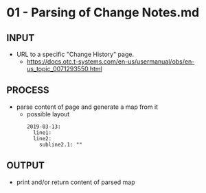 # 01 - Parsing of Change Notes.md
## INPUT
* URL to a specific "Change History" page.
  * https://docs.otc.t-systems.com/en-us/usermanual/obs/en-us_topic_0071293550.html

## PROCESS
* parse content of page and generate a map from it
  * possible layout
    ```
    2019-03-13:
      line1:
      line2:
        subline2.1: ""
    ```

## OUTPUT
* print and/or return content of parsed map
